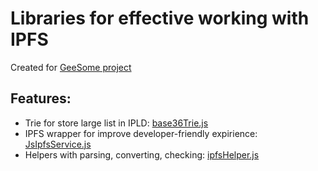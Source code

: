# Libraries for effective working with IPFS
Created for [GeeSome project](https://github.com/galtspace/geesome-core)
## Features:
- Trie for store large list in IPLD: [base36Trie.js](./src/base36Trie.js)
- IPFS wrapper for improve developer-friendly expirience: [JsIpfsService.js](./src/JsIpfsService.js)
- Helpers with parsing, converting, checking: [ipfsHelper.js](./src/ipfsHelper.js)
